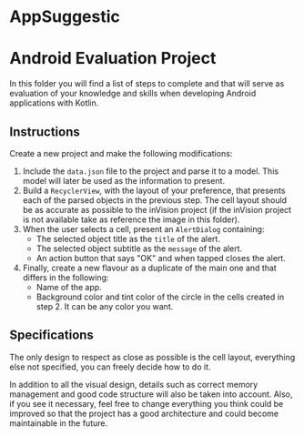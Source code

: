 # AppSuggestic

# Android Evaluation Project

In this folder you will find a list of steps to complete and that will serve as evaluation of your knowledge and skills when developing Android applications with Kotlin.

## Instructions

Create a new project and make the following modifications:

1. Include the `data.json` file to the project and parse it to a model. This model will later be used as the information to present.
2. Build a `RecyclerView`, with the layout of your preference, that presents each of the parsed objects in the previous step. The cell layout should be as accurate as possible to the inVision project (if the inVision project is not available take as reference the image in this folder).
3. When the user selects a cell, present an `AlertDialog` containing:
    - The selected object title as the `title` of the alert.
    - The selected object subtitle as the `message` of the alert.
    - An action button that says "OK" and when tapped closes the alert.
4. Finally, create a new flavour as a duplicate of the main one and that differs in the following:
    - Name of the app.
    - Background color and tint color of the circle in the cells created in step 2. It can be any color you want.


## Specifications

The only design to respect as close as possible is the cell layout, everything else not specified, you can freely decide how to do it.

In addition to all the visual design, details such as correct memory management and good code structure will also be taken into account. Also, if you see it necessary, feel free to change everything you think could be improved so that the project has a good architecture and could become maintainable in the future.
